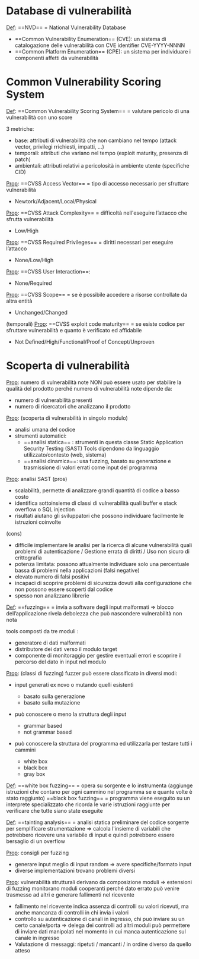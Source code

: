 # Database di vulnerabilità

<u>Def</u>: ==NVD== = National Vulnerability Database
- ==Common Vulnerability Enumeration== (CVE): un sistema di catalogazione delle vulnerabilità con CVE identifier CVE-YYYY-NNNN
- ==Common Platform Enumeration== (CPE): un sistema per individuare i componenti affetti da vulnerabilità

# Common Vulnerability Scoring System

<u>Def</u>: ==Common Vulnerability Scoring System== = valutare pericolo di una vulnerabilità con uno score

3 metriche:
- base: attributi di vulnerabilità che non cambiano nel tempo (attack vector, privilegi rrichiesti, impatti, ...)
- temporali: attributi che variano nel tempo (exploit maturity, presenza di patch)
- ambientali: attributi relativi a pericolosità in ambiente utente (specifiche CID)

<u>Prop</u>: ==CVSS Access Vector== = tipo di accesso necessario per sfruttare vulnerabilità
- Newtork/Adjacent/Local/Physical

<u>Prop</u>: ==CVSS Attack Complexity== = difficoltà nell'eseguire l’attacco che sfrutta vulnerabilità
- Low/High

<u>Prop</u>: ==CVSS Required Privileges== = diritti necessari per eseguire l’attacco
- None/Low/High

<u>Prop</u>: ==CVSS User Interaction==:
- None/Required 

<u>Prop</u>: ==CVSS Scope== = se è possibile accedere a risorse controllate da altra entità
- Unchanged/Changed

(temporali)
<u>Prop</u>: ==CVSS exploit code maturity== = se esiste codice per sfruttare vulnerabilità e quanto è verificato ed affidabile
- Not Defined/High/Functional/Proof of Concept/Unproven


# Scoperta di vulnerabilità

<u>Prop</u>: numero di vulnerabilità note  NON può essere usato per stabilire la qualità del prodotto
perché numero di vulnerabilità note dipende da:
- numero di vulnerabilità presenti
- numero di ricercatori che analizzano il prodotto

<u>Prop</u>: (scoperta di vulnerabilità in singolo modulo)
- analisi umana del codice
- strumenti automatici:
	- ==analisi statica== : strumenti in questa classe Static Application Security Testing (SAST) Tools dipendono da linguaggio utilizzato/contesto (web, sistema)
	- ==analisi dinamica==: usa fuzzing, basato su generazione e trasmissione di valori errati come input del programma

<u>Prop</u>: analisi SAST
(pros)
+ scalabilità, permette di analizzare grandi quantità di codice a basso costo
+ identifica sottoinsieme di classi di vulnerabilità quali buffer e stack overflow o SQL injection
+ risultati aiutano gli sviluppatori che possono individuare facilmente le istruzioni coinvolte

(cons)
- difficile implementare le analisi per la ricerca di alcune vulnerabilità quali                 problemi di autenticazione / Gestione errata di diritti / Uso non sicuro di crittografia
- potenza limitata: possono attualmente individuare solo una percentuale bassa di problemi nella applicazioni (falsi negative)
- elevato numero di falsi positivi
- incapaci di scoprire problemi di sicurezza dovuti alla configurazione che non possono essere scoperti dal codice
- spesso non analizzano librerie

<u>Def</u>: ==fuzzing== = invia a software degli input malformati
	=> blocco dell’applicazione rivela debolezza che può nascondere vulnerabilità non nota

tools composti da tre moduli :
- generatore di dati malformati
- distributore dei dati verso il modulo target
-  componente di monitoraggio per gestire eventuali errori e scoprire il percorso del dato in input nel modulo

<u>Prop</u>: (classi di fuzzing)
 fuzzer può essere classificato in diversi modi:
- input generati ex novo o mutando quelli esistenti
	- basato sulla generazione
	- basato sulla mutazione
	 
- può conoscere o meno la struttura degli input
	- grammar based
	- not grammar based

- può conoscere la struttura del programma ed utilizzarla per testare tutti i cammini 
	- white box
	- black box
	- gray box

<u>Def</u>: ==white box fuzzing== = opera su sorgente e lo instrumenta (aggiunge istruzioni che
	contano per ogni cammino nel programma se e quante volte è stato raggiunto)
	==black box fuzzing== = programma viene eseguito su un interprete specializzato che ricorda le varie istruzioni raggiunte per verificare che tutte siano state eseguite

<u>Def</u>: ==tainting analysis== = analisi statica preliminare del codice sorgente per semplificare strumentazione => calcola l'insieme di variabili che potrebbero ricevere una variabile di input e quindi potrebbero essere bersaglio di un overflow

<u>Prop</u>: consigli per fuzzing
- generare input meglio di input random => avere specifiche/formato input
- diverse implementazioni trovano problemi diversi

<u>Prop</u>: vulnerabilità strutturali derivano da composizione moduli
	=> estensioni di fuzzing monitorano moduli cooperanti perché dato errato può venire 
	 trasmesso ad altri e generare fallimenti nel ricevente

- fallimento nel ricevente indica assenza di controlli su valori ricevuti, 
	ma anche mancanza di controlli in chi invia i valori
- controllo su autenticazione di canali in ingresso, chi può inviare su un certo canale/porta => delega dei controlli ad altri moduli può permettere di inviare dati manipolati nel
	momento in cui manca autenticazione sul canale in ingresso
- Valutazione di messaggi: ripetuti / mancanti / in ordine diverso da quello atteso